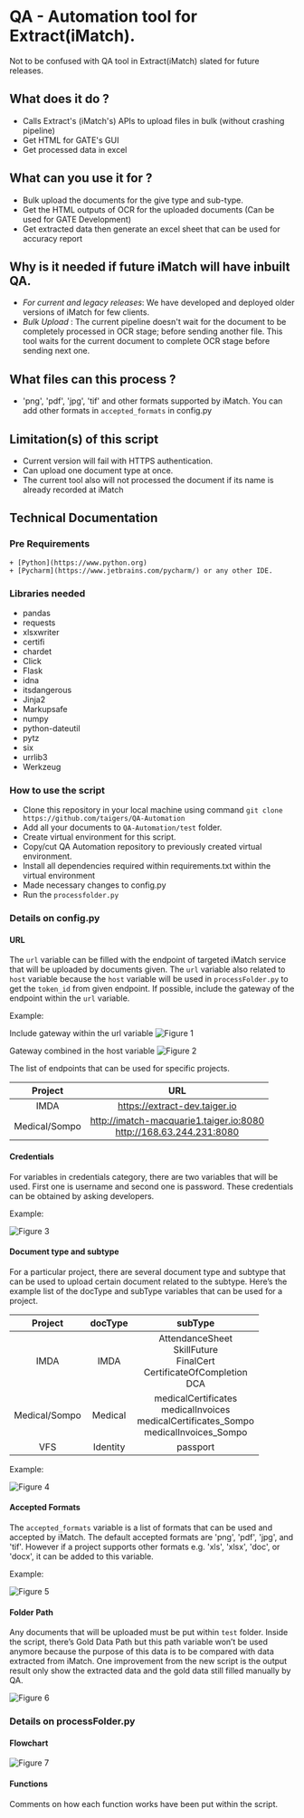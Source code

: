 # QA - Automation tool for Extract(iMatch).
Not to be confused with QA tool in Extract(iMatch) slated for future releases.

## What does it do ?
+ Calls Extract's (iMatch's) APIs to upload files in bulk (without crashing pipeline)
+ Get HTML for GATE's GUI
+ Get processed data in excel

## What can you use it for ?
+ Bulk upload the documents for the give type and sub-type. 
+ Get the HTML outputs of OCR for the uploaded documents (Can be used for GATE Development)
+ Get extracted data then generate an excel sheet that can be used for accuracy report

## Why is it needed if future iMatch will have inbuilt QA.
+ *For current and legacy releases*: We have developed and deployed older versions of iMatch for few clients. 
+ *Bulk Upload* : The current pipeline doesn't wait for the document to be completely processed in OCR stage; before sending another file. This tool waits for the current document to complete OCR stage before sending next one. 

## What files can this process ?
+ 'png', 'pdf', 'jpg', 'tif' and other formats supported by iMatch. You can add other formats in ```accepted_formats``` in config.py

## Limitation(s) of this script
+ Current version will fail with HTTPS authentication. 
+ Can upload one document type at once. 
+ The current tool also will not processed the document if its name is already recorded at iMatch


## Technical Documentation
### Pre Requirements 
    + [Python](https://www.python.org)
    + [Pycharm](https://www.jetbrains.com/pycharm/) or any other IDE.

### Libraries needed
+ pandas
+ requests
+ xlsxwriter
+ certifi
+ chardet
+ Click
+ Flask
+ idna
+ itsdangerous
+ Jinja2
+ Markupsafe
+ numpy
+ python-dateutil
+ pytz
+ six
+ urrlib3
+ Werkzeug

### How to use the script
+ Clone this repository in your local machine using command `git clone https://github.com/taigers/QA-Automation`
+ Add all your documents to `QA-Automation/test` folder. 
+ Create virtual environment for this script.
+ Copy/cut QA Automation repository to previously created virtual environment.
+ Install all dependencies required within requirements.txt within the virtual environment
+ Made necessary changes to config.py
+ Run the `processfolder.py`

### Details on config.py
#### URL
The ```url``` variable can be filled with the endpoint of targeted iMatch service that will be uploaded by documents given. The ```url``` variable also related to ```host``` variable because the ```host``` variable will be used in ```processFolder.py``` to get the ```token_id``` from given endpoint. If possible, include the gateway of the endpoint within the ```url``` variable.

Example:

Include gateway within the url variable
![Figure 1](./Figures/Figure_1.PNG)

Gateway combined in the host variable
![Figure 2](./Figures/Figure_2.PNG)

The list of endpoints that can be used for specific projects.

| Project | URL |
|:-------:|:----:|
|IMDA|https://extract-dev.taiger.io|
|Medical/Sompo|http://imatch-macquarie1.taiger.io:8080 <br> http://168.63.244.231:8080|

#### Credentials
For variables in credentials category, there are two variables that will be used. First one is username and second one is password. These credentials can be obtained by asking developers.

Example:

![Figure 3](./Figures/Figure_3.PNG)

#### Document type and subtype
For a particular project, there are several document type and subtype that can be used to upload certain document related to the subtype. Here’s the example list of the docType and subType variables that can be used for a project.

|Project|docType|subType|
|:-------:|:-------:|:-------:|
|IMDA|IMDA|AttendanceSheet<br>SkillFuture<br>FinalCert<br>CertificateOfCompletion<br>DCA|
|Medical/Sompo|Medical|medicalCertificates<br>medicalInvoices<br>medicalCertificates_Sompo<br>medicalInvoices_Sompo|
|VFS|Identity|passport|

Example:

![Figure 4](./Figures/Figure_4.PNG)

#### Accepted Formats
The ```accepted_formats``` variable is a list of formats that can be used and accepted by iMatch. The default accepted formats are 'png', 'pdf', 'jpg', and 'tif'. However if a project supports other formats e.g. 'xls', 'xlsx', 'doc', or 'docx', it can be added to this variable.

Example:

![Figure 5](./Figures/Figure_5.PNG)

#### Folder Path
Any documents that will be uploaded must be put within ```test``` folder. Inside the script, there’s Gold Data Path but this path variable won’t be used anymore because the purpose of this data is to be compared with data extracted from iMatch. One improvement from the new script is the output result only show the extracted data and the gold data still filled manually by QA.

![Figure 6](./Figures/Figure_6.PNG)

### Details on processFolder.py
#### Flowchart
![Figure 7](./Figures/Figure_7.PNG)

#### Functions
Comments on how each function works have been put within the script.
